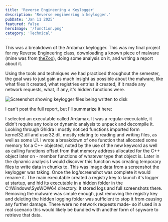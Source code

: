 ```yaml
---
title: 'Reverse Engineering a Keylogger'
description: 'Reverse engineering a keylogger.'
pubDate: 'Jan 11 2025'
featured: false
heroImage: '/function.png'
category: 'Technical'
---
```


This was a breakdown of the Ardamax keylogger. This was my final project for my Reverse Engineering class, downloading a known piece of malware (mine was from [theZoo](https://github.com/ytisf/theZoo)), doing some analysis on it, and writing a report about it.

Using the tools and techniques we had practiced throughout the semester, the goal was to just gain as much insight as possible about the malware, like what files it created, what registries entries it created, if it made any network requests, what, if any, it's hidden functions were. 

![Screenshot showing keylogger files being written to disk](/writefile.png)

I can't post the full report, but I'll summarize it here:

 I selected an executable called Ardamax. It was a regular executable, it didn't require any tools or dynamic analysis to unpack and decompile it. Looking through Ghidra I mostly noticed functions imported form kernel32.dll and user32.dll, mostly relating to reading and writing files, as well as some UI. I wrote a breakdown of one function that allocated some memory for a C++ objected, noted by the use of the new keyword as well as calling functions offset from that memory address allocated for the C++ object later on - member functions of whatever type that object is. Later in the dynamic analysis I would discover this function was creating temporary files to write data in chunks to. This was image data from a screenshot the keylogger was taking. Once the log/screenshot was complete it would rename it. The main executable created a registry key to launch it's logger at startup, and hid its executable in a hidden folder in the C:\Windows\SysWOW64 directory. It stored logs and full screenshots there. Removing the malware was simple enough, just removing the registry key and deleting the hidden logging folder was sufficient to stop it from causing any further damage. There were no network requests made- so if used in a real scenario this would likely be bundled with another form of spyware to retrieve that data.